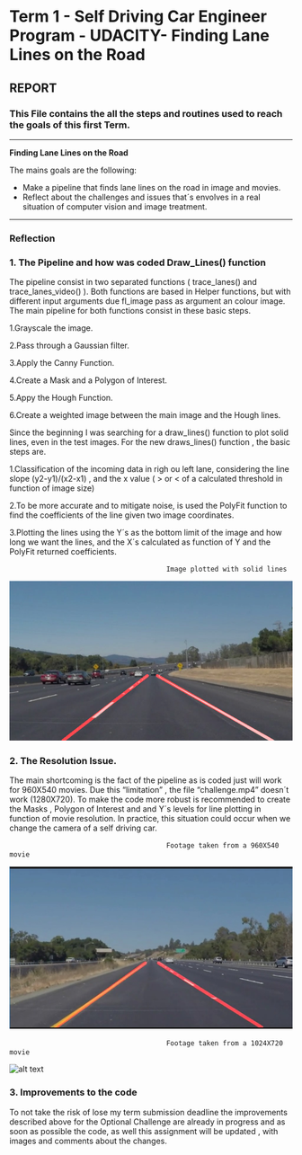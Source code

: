 # **Term 1 - Self Driving Car Engineer Program - UDACITY- Finding Lane Lines on the Road** 

## REPORT 

### This File contains the all the steps and routines used to reach the goals of this first Term.

---

**Finding Lane Lines on the Road**

The mains goals  are the following:

* Make a pipeline that finds lane lines on the road in image and movies.
* Reflect about the challenges and issues that´s envolves in a real situation of computer vision and image treatment. 


[//]: # (Image References)

[image1]: ./examples/solidWhiteCurve.jpg_traced.jpg
[image2]: ./examples/960by540.jpg
[image3]: ./examples/1280by720.jpg

---

### Reflection

### 1. The Pipeline and how was coded Draw_Lines() function

The pipeline consist in two separated functions ( trace_lanes() and trace_lanes_video() ). Both functions are based in Helper functions, but with different input arguments due fl_image pass as argument an colour image. 
The main pipeline for both functions consist in these basic steps.

1.Grayscale the image.

2.Pass through a Gaussian filter.

3.Apply the Canny Function.

4.Create a Mask and a Polygon of  Interest.

5.Appy the Hough Function.

6.Create a weighted image between the main image and the Hough lines.

Since the beginning I was searching for a draw_lines() function to plot solid lines, even in the test images.
For the new draws_lines() function , the basic steps are.

1.Classification of the incoming data in righ ou left lane, considering the line slope (y2-y1)/(x2-x1) , and the x value ( > or < of a calculated threshold in function of image size)

2.To be more accurate and to mitigate noise, is used the PolyFit function to find the coefficients of the line given two image coordinates. 

3.Plotting the lines using the Y´s as the bottom limit of the image and how long we want the lines, and the X´s calculated as function of Y and the PolyFit returned coefficients. 

                                           Image plotted with solid lines

![alt text][image1]


### 2. The Resolution Issue.

The main shortcoming is the fact of the pipeline as is coded just will work for 960X540 movies. Due this “limitation” , the file “challenge.mp4” doesn´t work (1280X720). To make the code more robust is recommended to create the Masks , Polygon of Interest and and Y´s levels for line plotting in function of movie resolution. In practice, this situation could occur when we change the camera of a self driving car. 

                                           Footage taken from a 960X540 movie
![alt text][image2]

                                           Footage taken from a 1024X720 movie
![alt text][image3]




### 3. Improvements to the code

To not take the risk of lose my term submission deadline the improvements described above for the Optional Challenge are already in progress and as soon as possible the code, as well this assignment will be updated , with images and comments about the changes. 
